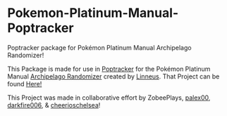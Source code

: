 # Pokemon-Platinum-Manual-Poptracker
Poptracker package for Pokémon Platinum Manual Archipelago Randomizer!

This Package is made for use in [Poptracker](https://github.com/black-sliver/PopTracker) for the Pokémon Platinum Manual [Archipelago Randomizer](https://archipelago.gg/) created by [Linneus](https://github.com/Linneus). That Project can be found [Here!](https://github.com/Linneus/PlatinumAPManual) 

This Project was made in collaborative effort by ZobeePlays, [palex00](https://github.com/palex00), [darkfire006](https://github.com/darkfire006), & [cheerioschelsea](https://github.com/cheerioschelsea)!
